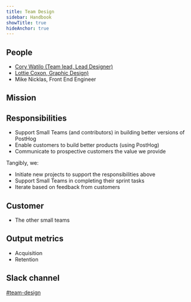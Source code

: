 ```yaml
---
title: Team Design
sidebar: Handbook
showTitle: true
hideAnchor: true
---
```


## People

- [Cory Watilo (Team lead, Lead Designer)](/handbook/company/team/#cory-watilo-lead-designer)
- [Lottie Coxon, Graphic Design)](/handbook/company/team#lottie-coxon-graphic-designer)
- Mike Nicklas, Front End Engineer

## Mission



## Responsibilities

- Support Small Teams (and contributors) in building better versions of PostHog
- Enable customers to build better products (using PostHog)
- Communicate to prospective customers the value we provide

Tangibly, we:

- Initiate new projects to support the responsibilities above
- Support Small Teams in completing their sprint tasks
- Iterate based on feedback from customers

## Customer

- The other small teams

## Output metrics

- Acquisition
- Retention

## Slack channel

[#team-design](https://posthog.slack.com/messages/team-design)